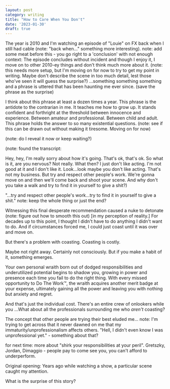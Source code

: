 ```yaml
---
layout: post
category: writing
title: "How to Care When You Don't"
date: '2023-01-30'
draft: true
---
```


The year is 2010 and I'm watching an episode of "Louie" on FX back when I still had cable (note: "back when..." something more interesting). note: add some meat before this - you go right to a 'conclusion' with not enough context: The episode concludes without incident and though I enjoy it, I move on to other 2010-ey things and don't think much more about it. (note: this needs more setup, but I'm moving on for now to try to get my point in writing. Maybe don't describe the scene in too much detail, lest those who've seen it will guess the surprise?) ...something something something and a phrase is uttered that has been haunting me ever since. (save the phrase as the surprise) 

I think about this phrase at least a dozen times a year. This phrase is the antidote to the contrarian in me. It teaches me how to grow up. It stands confident and forthright at the threshold between innocence and experience. Between amateur and professional. Between child and adult. This phrase holds the answer to so many existential questions. (note: see if this can be drawn out without making it tiresome. Moving on for now)

(note: do I reveal it now or keep waiting?)

(note: found the transcript:

Hey, hey, I'm really sorry about how it's going.
That's ok, that's ok. So what is it, are you nervous?
Not really.
What then?
I just don't like acting. I'm not good at it and I don't like it.
Look...look maybe you don't like acting. That's not my business. But try and respect other people's work. We're gonna move on and then we'll come back and shoot your scene. And why don't you take a walk and try to find it in yourself to give a shit?)

"...try and respect other people's work...try to find it in yourself to give a shit." note: keep the whole thing or just the end?

Witnessing this final desperate recommendation caused a nuke to detonate (note: figure out how to smooth this out) [in my perception of reality.] For decades up to this point, I thought I didn't have to do anything I didn't want to do. And if circumstances forced me, I could just coast until it was over and move on.

But there's a problem with coasting. Coasting is costly.

Maybe not right away. Certainly not consciously. But if you make a habit of it, something emerges.

Your own personal wraith born out of dodged responsibilities and underutilized potential begins to shadow you, growing in power and presence each time you fail to do the right thing. With every missed opportunity to Do The Work™, the wraith acquires another merit badge at your expense, ultimately gaining all the power and leaving you with nothing but anxiety and regret.

And that's just the individual cost. There's an entire crew of onlookers while you ...What about all the professionals surrounding me who _aren't_ coasting?

The concept that other people are trying their best eluded me... note: I'm trying to get across that it never dawned on me that my immaturity/unprofessionalism affects others. "Hell, I didn't even know I was unprofessional yet." - something about that?

for next time: more about "shirk your responsibilities at your peril". Gretszky, Jordan, Dimaggio - people pay to come see you, you can't afford to underperform.



Original opening: 
Years ago while watching a show, a particular scene caught my attention. 



What is the surprise of this story?